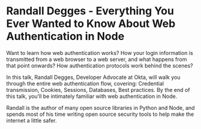 # Randall Degges - Everything You Ever Wanted to Know About Web Authentication in Node

Want to learn how web authentication works? How your login information is transmitted from a web browser to a web server, and what happens from that point onwards? How authentication protocols work behind the scenes?

In this talk, Randall Degges, Developer Advocate at Okta, will walk you through the entire web authentication flow, covering: Credential transmission, Cookies, Sessions, Databases, Best practices. By the end of this talk, you’ll be intimately familiar with web authentication in Node.

Randall is the author of many open source libraries in Python and Node, and spends most of his time writing open source security tools to help make the internet a little safer.
